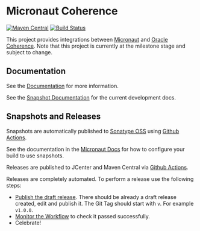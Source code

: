 # Micronaut Coherence

[![Maven Central](https://img.shields.io/maven-central/v/io.micronaut.coherence/micronaut-coherence.svg?label=Maven%20Central)](https://search.maven.org/search?q=g:%22io.micronaut.coherence%22%20AND%20a:%22micronaut-coherence%22)
[![Build Status](https://github.com/micronaut-projects/micronaut-coherence/workflows/Java%20CI/badge.svg)](https://github.com/micronaut-projects/micronaut-coherence/actions)

This project provides integrations between [Micronaut](http://micronaut.io) and [Oracle Coherence](https://coherence.community). Note that this project is currently at the milestone stage and subject to change.

## Documentation

See the [Documentation](https://micronaut-projects.github.io/micronaut-coherence/latest/guide/) for more information. 

See the [Snapshot Documentation](https://micronaut-projects.github.io/micronaut-coherence/snapshot/guide/) for the current development docs.


## Snapshots and Releases

Snapshots are automatically published to [Sonatype OSS]("https://s01.oss.sonatype.org/content/repositories/snapshots/") using [Github Actions](https://github.com/micronaut-projects/micronaut-coherence/actions).

See the documentation in the [Micronaut Docs](https://docs.micronaut.io/latest/guide/index.html#usingsnapshots) for how to configure your build to use snapshots.

Releases are published to JCenter and Maven Central via [Github Actions](https://github.com/micronaut-projects/micronaut-coherence/actions).

Releases are completely automated. To perform a release use the following steps:

* [Publish the draft release](https://github.com/micronaut-projects/micronaut-coherence/releases). There should be already a draft release created, edit and publish it. The Git Tag should start with `v`. For example `v1.0.0`.
* [Monitor the Workflow](https://github.com/micronaut-projects/micronaut-coherence/actions?query=workflow%3ARelease) to check it passed successfully.
* Celebrate!

